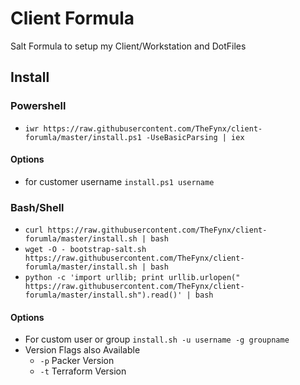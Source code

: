 # Client Formula

Salt Formula to setup my Client/Workstation and DotFiles

## Install

### Powershell
* `iwr https://raw.githubusercontent.com/TheFynx/client-forumla/master/install.ps1 -UseBasicParsing | iex`

#### Options
* for customer username
`install.ps1 username`

### Bash/Shell
* `curl https://raw.githubusercontent.com/TheFynx/client-forumla/master/install.sh | bash`
* `wget -O - bootstrap-salt.sh https://raw.githubusercontent.com/TheFynx/client-forumla/master/install.sh | bash`
* `python -c 'import urllib; print urllib.urlopen(" https://raw.githubusercontent.com/TheFynx/client-forumla/master/install.sh").read()' | bash`

#### Options
* For custom user or group
`install.sh -u username -g groupname`
* Version Flags also Available
  * `-p` Packer Version
  * `-t` Terraform Version
